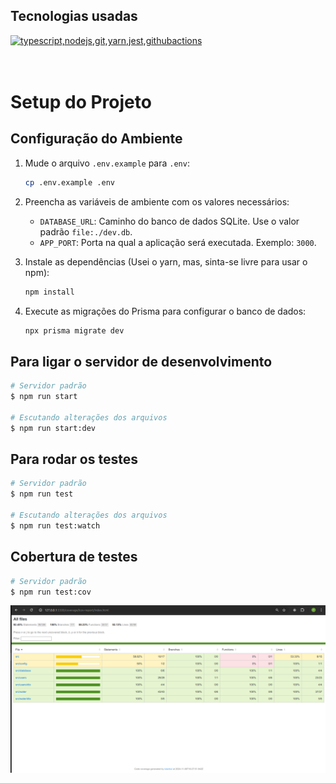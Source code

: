 ## Tecnologias usadas

  <a href="https://go-skill-icons.vercel.app/">
    <img src="https://go-skill-icons.vercel.app/api/icons?i=typescript,nodejs,git,yarn,jest,githubactions" alt="typescript,nodejs,git,yarn,jest,githubactions" />
  </a>

<br>
<br>
<br>

# Setup do Projeto

## Configuração do Ambiente

1. Mude o arquivo `.env.example` para `.env`:

   ```bash
   cp .env.example .env
   ```

2. Preencha as variáveis de ambiente com os valores necessários:

   - `DATABASE_URL`: Caminho do banco de dados SQLite. Use o valor padrão `file:./dev.db`.
   - `APP_PORT`: Porta na qual a aplicação será executada. Exemplo: `3000`.

3. Instale as dependências (Usei o yarn, mas, sinta-se livre para usar o npm):

   ```bash
   npm install
   ```

4. Execute as migrações do Prisma para configurar o banco de dados:
   ```bash
   npx prisma migrate dev
   ```

## Para ligar o servidor de desenvolvimento

```bash
# Servidor padrão
$ npm run start

# Escutando alterações dos arquivos
$ npm run start:dev
```

## Para rodar os testes

```bash
# Servidor padrão
$ npm run test

# Escutando alterações dos arquivos
$ npm run test:watch
```

## Cobertura de testes

```bash
# Servidor padrão
$ npm run test:cov

```

![Cobertura de testes](coverage.png)
